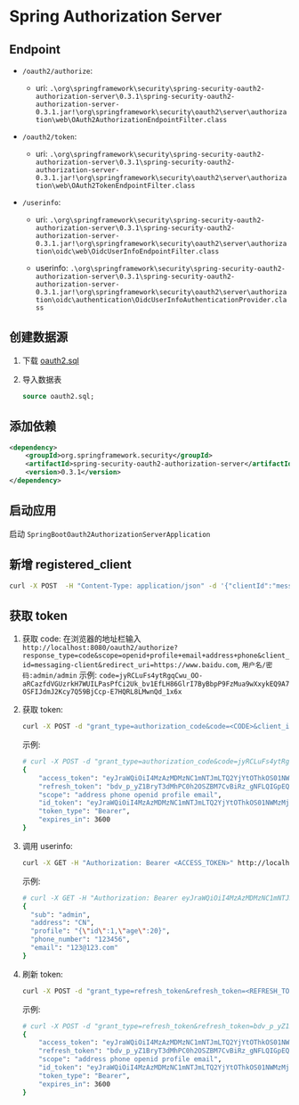 # Spring Authorization Server

## Endpoint

- ```/oauth2/authorize```:
   - uri: ```.\org\springframework\security\spring-security-oauth2-authorization-server\0.3.1\spring-security-oauth2-authorization-server-0.3.1.jar!\org\springframework\security\oauth2\server\authorization\web\OAuth2AuthorizationEndpointFilter.class```

- ```/oauth2/token```:
   - uri: ```.\org\springframework\security\spring-security-oauth2-authorization-server\0.3.1\spring-security-oauth2-authorization-server-0.3.1.jar!\org\springframework\security\oauth2\server\authorization\web\OAuth2TokenEndpointFilter.class```

- ```/userinfo```:
   - uri: ```.\org\springframework\security\spring-security-oauth2-authorization-server\0.3.1\spring-security-oauth2-authorization-server-0.3.1.jar!\org\springframework\security\oauth2\server\authorization\oidc\web\OidcUserInfoEndpointFilter.class```

   - userinfo: ```.\org\springframework\security\spring-security-oauth2-authorization-server\0.3.1\spring-security-oauth2-authorization-server-0.3.1.jar!\org\springframework\security\oauth2\server\authorization\oidc\authentication\OidcUserInfoAuthenticationProvider.class```

## 创建数据源

1. 下载 [oauth2.sql](./src/main/db/oauth2.sql 'oauth2.sql')

2. 导入数据表

   ```sql
   source oauth2.sql;
   ```

## 添加依赖

```xml
<dependency>
    <groupId>org.springframework.security</groupId>
    <artifactId>spring-security-oauth2-authorization-server</artifactId>
    <version>0.3.1</version>
</dependency>
```

## 启动应用

启动 ```SpringBootOauth2AuthorizationServerApplication```

## 新增 registered_client

```bash
curl -X POST  -H "Content-Type: application/json" -d '{"clientId":"messaging-client","clientSecret":"secret","clientName":"messaging-client","redirectUri":"https://www.baidu.com","scopes":["read","write"]}' "http://localhost:8080/client"
```

## 获取 token

1. 获取 code: 在浏览器的地址栏输入 ```http://localhost:8080/oauth2/authorize?response_type=code&scope=openid+profile+email+address+phone&client_id=messaging-client&redirect_uri=https://www.baidu.com```, ```用户名/密码:admin/admin```
   示例:
      ```code=jyRCLuFs4ytRgqCwu_OO-aRCazfdVGUzrkH7WUILPasPfCi2Uk_bv1EfLH86GlrI7ByBbpP9FzMua9wXxykEQ9A7OSFIJdmJ2Kcy7Q59BjCcp-E7HQRL8LMwnQd_1x6x```

2. 获取 token:
   ```bash
   curl -X POST -d "grant_type=authorization_code&code=<CODE>&client_id=messaging-client&client_secret=secret&redirect_uri=https://www.baidu.com" http://localhost:8080/oauth2/token
   ```
   示例:
      ```bash
      # curl -X POST -d "grant_type=authorization_code&code=jyRCLuFs4ytRgqCwu_OO-aRCazfdVGUzrkH7WUILPasPfCi2Uk_bv1EfLH86GlrI7ByBbpP9FzMua9wXxykEQ9A7OSFIJdmJ2Kcy7Q59BjCcp-E7HQRL8LMwnQd_1x6x&client_id=messaging-client&client_secret=secret&redirect_uri=https://www.baidu.com" http://localhost:8080/oauth2/token | jq
      {
          "access_token": "eyJraWQiOiI4MzAzMDMzNC1mNTJmLTQ2YjYtOThkOS01NWMzMjhiOTM5ZDYiLCJhbGciOiJIUzUxMiJ9.eyJzdWIiOiJhZG1pbiIsImF1ZCI6Im1lc3NhZ2luZy1jbGllbnQiLCJuYmYiOjE2NjU5NzA4NjEsInBob25lIjoiMTIzNDU2Iiwic2NvcGUiOlsiYWRkcmVzcyIsInBob25lIiwib3BlbmlkIiwicHJvZmlsZSIsImVtYWlsIl0sImlzcyI6Imh0dHA6XC9cLzIwLjAuMC40ODo4MDgwIiwiaWQiOiJkZTUyZGY0M2I2Y2U0YWU3YWI2NWZjZGI1MTMxMDE1YSIsImV4cCI6MTY2NTk3NDQ2MSwiaWF0IjoxNjY1OTcwODYxLCJ1c2VySWQiOiIxIiwiZW1haWwiOiIxMjNAMTIzLmNvbSJ9.pQpuJW_nWA-qrjGkVWmT3yhJ_2Hhj89RIrfoPPGNxAIQyj1lTKRNxObROA6JOatu6pIQ8uzb7uh-dI64QWbOjQ",
          "refresh_token": "bdv_p_yZ1BryT3dMhPC0h2OSZBM7CvBiRz_gNFLQIGpEQnVkgZyo9BmO9uKFVGtGUun8fW1zH3zCv9xeA8C65CADKvoDF8v7LuQmxxUuU5INv5Agrxh7RkoOusDMQhpv",
          "scope": "address phone openid profile email",
          "id_token": "eyJraWQiOiI4MzAzMDMzNC1mNTJmLTQ2YjYtOThkOS01NWMzMjhiOTM5ZDYiLCJhbGciOiJIUzUxMiJ9.eyJzdWIiOiJhZG1pbiIsImF1ZCI6Im1lc3NhZ2luZy1jbGllbnQiLCJhZGRyZXNzIjoiQ04iLCJhenAiOiJtZXNzYWdpbmctY2xpZW50IiwicHJvZmlsZSI6ImNvbS5mYXN0ZXJ4bWwuamFja3Nvbi5kYXRhYmluZC5PYmplY3RNYXBwZXJANWI4OTc1ODEiLCJpc3MiOiJodHRwOlwvXC8yMC4wLjAuNDg6ODA4MCIsInBob25lX251bWJlciI6IjEyMzQ1NiIsImV4cCI6MTY2NTk3MjY2MiwiaWF0IjoxNjY1OTcwODYyLCJ1c2VySWQiOiIxIiwiZW1haWwiOiIxMjNAMTIzLmNvbSJ9.7qYzrqZMTq3jEs8dKiNWw_Z3zb9sTsidjsRInanL2sGQETqsmEKDibUHgNJ1sPwmGrqEexth4ap6-E2xhIngVg",
          "token_type": "Bearer",
          "expires_in": 3600
      }
      ```

3. 调用 userinfo:

   ```bash
   curl -X GET -H "Authorization: Bearer <ACCESS_TOKEN>" http://localhost:8080/userinfo
   ```

   示例:
      ```bash
      # curl -X GET -H "Authorization: Bearer eyJraWQiOiI4MzAzMDMzNC1mNTJmLTQ2YjYtOThkOS01NWMzMjhiOTM5ZDYiLCJhbGciOiJIUzUxMiJ9.eyJzdWIiOiJhZG1pbiIsImF1ZCI6Im1lc3NhZ2luZy1jbGllbnQiLCJuYmYiOjE2NjU5NzA4NjEsInBob25lIjoiMTIzNDU2Iiwic2NvcGUiOlsiYWRkcmVzcyIsInBob25lIiwib3BlbmlkIiwicHJvZmlsZSIsImVtYWlsIl0sImlzcyI6Imh0dHA6XC9cLzIwLjAuMC40ODo4MDgwIiwiaWQiOiJkZTUyZGY0M2I2Y2U0YWU3YWI2NWZjZGI1MTMxMDE1YSIsImV4cCI6MTY2NTk3NDQ2MSwiaWF0IjoxNjY1OTcwODYxLCJ1c2VySWQiOiIxIiwiZW1haWwiOiIxMjNAMTIzLmNvbSJ9.pQpuJW_nWA-qrjGkVWmT3yhJ_2Hhj89RIrfoPPGNxAIQyj1lTKRNxObROA6JOatu6pIQ8uzb7uh-dI64QWbOjQ" http://localhost:8080/userinfo | jq
      {
        "sub": "admin",
        "address": "CN",
        "profile": "{\"id\":1,\"age\":20}",
        "phone_number": "123456",
        "email": "123@123.com"
      }
      ```

4. 刷新 token:

   ```bash
   curl -X POST -d "grant_type=refresh_token&refresh_token=<REFRESH_TOKEN>&client_id=messaging-client&client_secret=secret" http://localhost:8080/oauth2/token
   ```
   示例:
      ```bash
      # curl -X POST -d "grant_type=refresh_token&refresh_token=bdv_p_yZ1BryT3dMhPC0h2OSZBM7CvBiRz_gNFLQIGpEQnVkgZyo9BmO9uKFVGtGUun8fW1zH3zCv9xeA8C65CADKvoDF8v7LuQmxxUuU5INv5Agrxh7RkoOusDMQhpv&client_id=messaging-client&client_secret=secret" http://localhost:8080/oauth2/token | jq
      {
          "access_token": "eyJraWQiOiI4MzAzMDMzNC1mNTJmLTQ2YjYtOThkOS01NWMzMjhiOTM5ZDYiLCJhbGciOiJIUzUxMiJ9.eyJzdWIiOiJhZG1pbiIsImF1ZCI6Im1lc3NhZ2luZy1jbGllbnQiLCJuYmYiOjE2NjU5NzI1NjIsInBob25lIjoiMTIzNDU2Iiwic2NvcGUiOlsiYWRkcmVzcyIsInBob25lIiwib3BlbmlkIiwicHJvZmlsZSIsImVtYWlsIl0sImlzcyI6Imh0dHA6XC9cLzIwLjAuMC40ODo4MDgwIiwiaWQiOiIxZTJhYjAxYWJmYTA0Nzg3OTNiNjgzMjQwY2NhZTBhNiIsImV4cCI6MTY2NTk3NjE2MiwiaWF0IjoxNjY1OTcyNTYyLCJ1c2VySWQiOiIxIiwiZW1haWwiOiIxMjNAMTIzLmNvbSJ9.ivd1jNxicgnblzzsENHRuQah1lSGcbPZtZGWrgul3yzNIunevsGrd5t3UPPyWrRcHPDVGuGOJzMkG1zGKU43qQ",
          "refresh_token": "bdv_p_yZ1BryT3dMhPC0h2OSZBM7CvBiRz_gNFLQIGpEQnVkgZyo9BmO9uKFVGtGUun8fW1zH3zCv9xeA8C65CADKvoDF8v7LuQmxxUuU5INv5Agrxh7RkoOusDMQhpv",
          "scope": "address phone openid profile email",
          "id_token": "eyJraWQiOiI4MzAzMDMzNC1mNTJmLTQ2YjYtOThkOS01NWMzMjhiOTM5ZDYiLCJhbGciOiJIUzUxMiJ9.eyJzdWIiOiJhZG1pbiIsImF1ZCI6Im1lc3NhZ2luZy1jbGllbnQiLCJhZGRyZXNzIjoiQ04iLCJhenAiOiJtZXNzYWdpbmctY2xpZW50IiwicHJvZmlsZSI6ImNvbS5mYXN0ZXJ4bWwuamFja3Nvbi5kYXRhYmluZC5PYmplY3RNYXBwZXJANWI4OTc1ODEiLCJpc3MiOiJodHRwOlwvXC8yMC4wLjAuNDg6ODA4MCIsInBob25lX251bWJlciI6IjEyMzQ1NiIsImV4cCI6MTY2NTk3NDM2MiwiaWF0IjoxNjY1OTcyNTYyLCJ1c2VySWQiOiIxIiwiZW1haWwiOiIxMjNAMTIzLmNvbSJ9.gX83CvvwLgScbWBMHytm7Oh5Iwzu1BGpkmrv6RV72MkSZWTx7KvYwZ322fuBxkdT_UQA1EGGCGVR71KeuDRZTA",
          "token_type": "Bearer",
          "expires_in": 3600
      }
      ```
